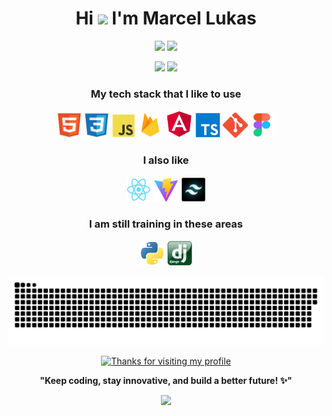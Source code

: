 <h1 align="center">Hi <img src="https://user-images.githubusercontent.com/44104676/173990923-48b66056-0bff-472a-b5bf-faab4146e950.gif" height="32"> I'm Marcel Lukas</h1>

<p align="center">
    <img src="https://img.shields.io/badge/My Current Focus-Web%20Development-23b41e?style=flat" />
    <img src="https://img.shields.io/badge/My Passion-UX/UI-326998?style=flat" />
</p>

<p align="center">
    <img src="https://img.shields.io/badge/Interest in-Mobile App Development-3db6b0?style=flat" />
    <img src="https://img.shields.io/badge/Interest in-Backend technology-f6d958?style=flat" />
</p>

<h3 align="center">My tech stack that I like to use</h3>
<p align="center">
    <img src="assets/html5.png" alt="html5" width="40" height="40"/>
    <img src="assets/css3.png" alt="css3" width="40" height="40"/>
    <img src="assets/javascript.png" alt="javascript" width="38" height="38"/>
    <img src="assets/firebase.png" alt="firebase" width="40" height="40"/>
    <img src="assets/angular.png" alt="angular" width="44" height="44"/>
    <img src="assets/typescript.png" alt="typescript" width="40" height="40"/>
    <img src="assets/git.png" alt="git" width="40" height="40"/>
    <img src="assets/figma.png" alt="figma" width="40" height="40"/>
</p>

<h3 align="center">I also like</h3>
<p align="center">
    <img src="assets/react.png" alt="react" width="40" height="40"/>
    <img src="assets/vite.png" alt="vite" width="40" height="40"/>
    <img src="assets/tailwind.png" alt="tailwind" width="40" height="40"/>
</p>

<h3 align="center">I am still training in these areas</h3>
<p align="center">
    <img src="assets/python.png" alt="python" width="40" height="40"/>
    <img src="assets/django.png" alt="django" height="40"/>
</p>

<p align="center">
    <img src="https://github.com/Marcel-Lukas/Marcel-Lukas/blob/output/github-snake.svg" alt="snake"/>
</p>

<div align="center">
<a href="#">
    <img height="120" alt="Thanks for visiting my profile" width="100%" src="https://capsule-render.vercel.app/api?type=waving&color=C2FFC7&height=120&section=header&text=Thanks%20for%20visiting!&fontSize=30&fontColor=000000&animation=twinkling"/>
</a>
<br>
<p><strong>"Keep coding, stay innovative, and build a better future! ✨"</strong></p>
<p align="center">
    <img src="https://capsule-render.vercel.app/api?type=waving&color=gradient&customColorList=2,12,18,20,26&height=60&section=footer"/>
</p>
</div>
